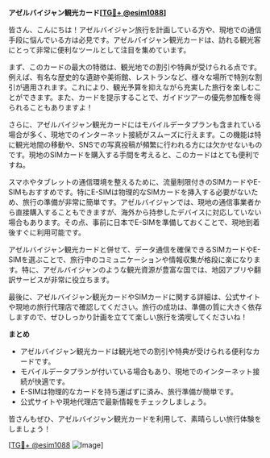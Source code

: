 **アゼルバイジャン観光カード[[TG💪+ @esim1088](https://t.me/s/esim1088)]**

皆さん、こんにちは！アゼルバイジャン旅行を計画している方や、現地での通信手段に悩んでいる方は必見です。アゼルバイジャン観光カードは、訪れる観光客にとって非常に便利なツールとして注目を集めています。

まず、このカードの最大の特徴は、観光地での割引や特典が受けられる点です。例えば、有名な歴史的な遺跡や美術館、レストランなど、様々な場所で特別な割引が適用されます。これにより、観光予算を抑えながら充実した旅行を楽しむことができます。また、カードを提示することで、ガイドツアーの優先参加権を得られることもありますよ！

さらに、アゼルバイジャン観光カードにはモバイルデータプランも含まれている場合が多く、現地でのインターネット接続がスムーズに行えます。この機能は特に観光地間の移動や、SNSでの写真投稿が頻繁に行われる方には欠かせないものです。現地のSIMカードを購入する手間を考えると、このカードはとても便利ですね。

スマホやタブレットの通信環境を整えるために、流量制限付きのSIMカードやE-SIMもおすすめです。特にE-SIMは物理的なSIMカードを挿入する必要がないため、旅行の準備が非常に簡単です。アゼルバイジャンでは、現地の通信事業者から直接購入することもできますが、海外から持参したデバイスに対応していない場合もあります。その点、事前に日本でE-SIMを準備しておくことで、現地到着後すぐに利用可能です。

アゼルバイジャン観光カードと併せて、データ通信を確保できるSIMカードやE-SIMを選ぶことで、旅行中のコミュニケーションや情報収集が格段に楽になります。特に、アゼルバイジャンのような観光資源が豊富な国では、地図アプリや翻訳サービスが非常に役立ちます。

最後に、アゼルバイジャン観光カードやSIMカードに関する詳細は、公式サイトや現地の旅行代理店で確認してください。旅行の成功は、準備の質に大きく依存しますので、ぜひしっかり計画を立てて楽しい旅行を満喫してくださいね！

**まとめ**
- アゼルバイジャン観光カードは観光地での割引や特典が受けられる便利なカードです。
- モバイルデータプランが付いている場合もあり、現地でのインターネット接続が快適です。
- E-SIMは物理的なカードを持ち運ばずに済み、旅行準備が簡単です。
- 公式サイトや現地代理店で最新情報をチェックしましょう。

皆さんもぜひ、アゼルバイジャン観光カードを利用して、素晴らしい旅行体験をしましょう！

[[TG💪+ @esim1088](https://t.me/s/esim1088) ![Image](https://i.postimg.cc/Y0z9fWf4/image.png)]